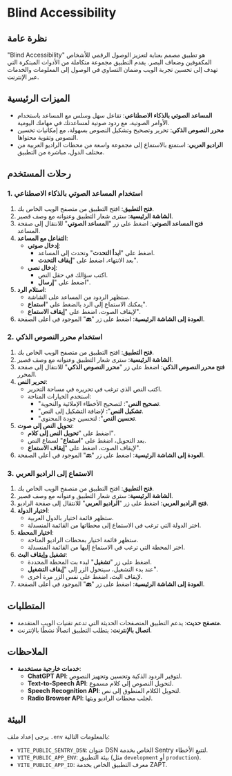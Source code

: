 # Blind Accessibility

## نظرة عامة

"Blind Accessibility" هو تطبيق مصمم بعناية لتعزيز الوصول الرقمي للأشخاص المكفوفين وضعاف البصر. يقدم التطبيق مجموعة متكاملة من الأدوات المبتكرة التي تهدف إلى تحسين تجربة الويب وضمان التساوي في الوصول إلى المعلومات والخدمات عبر الإنترنت.

## الميزات الرئيسية

- **المساعد الصوتي بالذكاء الاصطناعي**: تفاعل سهل وسلس مع المساعد باستخدام الأوامر الصوتية، مع ردود صوتية لمساعدتك في مهامك اليومية.
- **محرر النصوص الذكي**: تحرير وتصحيح وتشكيل النصوص بسهولة، مع إمكانيات تحسين النصوص وتقوية محتواها.
- **الراديو العربي**: استمتع بالاستماع إلى مجموعة واسعة من محطات الراديو العربية من مختلف الدول، مباشرة من التطبيق.

## رحلات المستخدم

### 1. استخدام المساعد الصوتي بالذكاء الاصطناعي

1. **فتح التطبيق**: افتح التطبيق من متصفح الويب الخاص بك.
2. **الشاشة الرئيسية**: سترى شعار التطبيق وعنوانه مع وصف قصير.
3. **فتح المساعد الصوتي**: اضغط على زر "**المساعد الصوتي**" للانتقال إلى صفحة المساعد.
4. **التفاعل مع المساعد**:
   - **إدخال صوتي**:
     - اضغط على "**ابدأ التحدث**" وتحدث إلى المساعد.
     - بعد الانتهاء، اضغط على "**إيقاف التحدث**".
   - **إدخال نصي**:
     - اكتب سؤالك في حقل النص.
     - اضغط على "**إرسال**".
5. **استلام الرد**:
   - ستظهر الردود من المساعد على الشاشة.
   - يمكنك الاستماع إلى الرد بالضغط على "**استماع**".
   - لإيقاف الصوت، اضغط على "**إيقاف الاستماع**".
6. **العودة إلى الشاشة الرئيسية**: اضغط على زر "**🔙**" الموجود في أعلى الصفحة.

### 2. استخدام محرر النصوص الذكي

1. **فتح التطبيق**: افتح التطبيق من متصفح الويب الخاص بك.
2. **الشاشة الرئيسية**: سترى شعار التطبيق وعنوانه مع وصف قصير.
3. **فتح محرر النصوص الذكي**: اضغط على زر "**محرر النصوص الذكي**" للانتقال إلى صفحة المحرر.
4. **تحرير النص**:
   - اكتب النص الذي ترغب في تحريره في مساحة التحرير.
   - استخدم الخيارات المتاحة:
     - "**تصحيح النص**": لتصحيح الأخطاء الإملائية والنحوية.
     - "**تشكيل النص**": لإضافة التشكيل إلى النص.
     - "**تحسين النص**": لتحسين جودة المحتوى.
5. **تحويل النص إلى صوت**:
   - اضغط على "**تحويل النص إلى كلام**".
   - بعد التحويل، اضغط على "**استماع**" لسماع النص.
   - لإيقاف الصوت، اضغط على "**إيقاف الاستماع**".
6. **العودة إلى الشاشة الرئيسية**: اضغط على زر "**🔙**" الموجود في أعلى الصفحة.

### 3. الاستماع إلى الراديو العربي

1. **فتح التطبيق**: افتح التطبيق من متصفح الويب الخاص بك.
2. **الشاشة الرئيسية**: سترى شعار التطبيق وعنوانه مع وصف قصير.
3. **فتح الراديو العربي**: اضغط على زر "**الراديو العربي**" للانتقال إلى صفحة الراديو.
4. **اختيار الدولة**:
   - ستظهر قائمة اختيار بالدول العربية.
   - اختر الدولة التي ترغب في الاستماع إلى محطاتها من القائمة المنسدلة.
5. **اختيار المحطة**:
   - ستظهر قائمة اختيار بمحطات الراديو المتاحة.
   - اختر المحطة التي ترغب في الاستماع إليها من القائمة المنسدلة.
6. **تشغيل وإيقاف البث**:
   - اضغط على زر "**تشغيل**" لبدء بث المحطة المحددة.
   - عند بدء التشغيل، سيتحول الزر إلى "**إيقاف التشغيل**".
   - لإيقاف البث، اضغط على نفس الزر مرة أخرى.
7. **العودة إلى الشاشة الرئيسية**: اضغط على زر "**🔙**" الموجود في أعلى الصفحة.

## المتطلبات

- **متصفح حديث**: يدعم التطبيق المتصفحات الحديثة التي تدعم تقنيات الويب المتقدمة.
- **اتصال بالإنترنت**: يتطلب التطبيق اتصالًا نشطًا بالإنترنت.

## الملاحظات

- **خدمات خارجية مستخدمة**:
  - **ChatGPT API**: لتوفير الردود الذكية وتحسين وتجهيز النصوص.
  - **Text-to-Speech API**: لتحويل النصوص إلى كلام مسموع.
  - **Speech Recognition API**: لتحويل الكلام المنطوق إلى نص.
  - **Radio Browser API**: لجلب محطات الراديو وبثها.

## البيئة

يرجى إعداد ملف `.env` بالمعلومات التالية:

- `VITE_PUBLIC_SENTRY_DSN`: عنوان DSN الخاص بخدمة Sentry لتتبع الأخطاء.
- `VITE_PUBLIC_APP_ENV`: بيئة التطبيق (مثل `development` أو `production`).
- `VITE_PUBLIC_APP_ID`: معرف التطبيق الخاص بخدمة ZAPT.